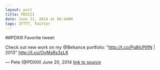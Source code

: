 ```yaml
---
layout: post
title: PDXIII
date: June 21, 2014 at 08:44AM
tags: IFTTT, Twitter
---
```

##PDXIII
Favorite tweet:

Check out new work on my @Behance portfolio: &quot;http://t.co/Pq8IcPlIfN | 2013&quot; http://t.co/OvMsRs3zLK

— Pete (@PDXIII) June 20, 2014
[link to source](http://pdxiii.com) 
